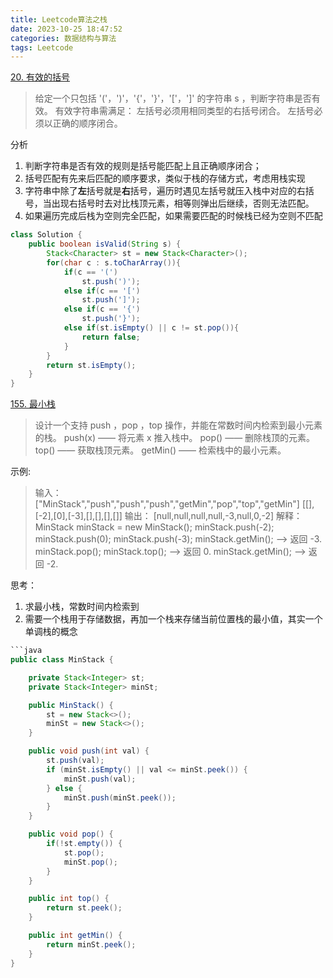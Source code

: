 ```yaml
---
title: Leetcode算法之栈
date: 2023-10-25 18:47:52
categories: 数据结构与算法
tags: Leetcode
---
```


 [20. 有效的括号](https://leetcode-cn.com/problems/valid-parentheses/)

> 给定一个只包括 '('，')'，'{'，'}'，'['，']' 的字符串 s ，判断字符串是否有效。
> 有效字符串需满足：
> 左括号必须用相同类型的右括号闭合。
> 左括号必须以正确的顺序闭合。

分析
1. 判断字符串是否有效的规则是括号能匹配上且正确顺序闭合；
2. 括号匹配有先来后匹配的顺序要求，类似于栈的存储方式，考虑用栈实现
3. 字符串中除了**左**括号就是**右**括号，遍历时遇见左括号就压入栈中对应的右括号，当出现右括号时去对比栈顶元素，相等则弹出后继续，否则无法匹配。
4. 如果遍历完成后栈为空则完全匹配，如果需要匹配的时候栈已经为空则不匹配

```java
class Solution {
    public boolean isValid(String s) {
        Stack<Character> st = new Stack<Character>();
        for(char c : s.toCharArray()){
            if(c == '(')
                st.push(')');
            else if(c == '[')
                st.push(']');
            else if(c == '{')
                st.push('}');
            else if(st.isEmpty() || c != st.pop()){
                return false;
            }
        }
        return st.isEmpty();
    }
}
```

[155. 最小栈](https://leetcode-cn.com/problems/min-stack/)

> 设计一个支持 push ，pop ，top 操作，并能在常数时间内检索到最小元素的栈。
> push(x) —— 将元素 x 推入栈中。
> pop() —— 删除栈顶的元素。
> top() —— 获取栈顶元素。
> getMin() —— 检索栈中的最小元素。

示例:
> 输入：
> ["MinStack","push","push","push","getMin","pop","top","getMin"]
> [[],[-2],[0],[-3],[],[],[],[]]
> 输出：
> [null,null,null,null,-3,null,0,-2]
> 解释：
> MinStack minStack = new MinStack();
> minStack.push(-2);
> minStack.push(0);
> minStack.push(-3);
> minStack.getMin();   --> 返回 -3.
> minStack.pop();
> minStack.top();      --> 返回 0.
> minStack.getMin();   --> 返回 -2.

思考：
1.  求最小栈，常数时间内检索到
2.  需要一个栈用于存储数据，再加一个栈来存储当前位置栈的最小值，其实一个单调栈的概念

```java
```java
public class MinStack {

    private Stack<Integer> st;
    private Stack<Integer> minSt;

    public MinStack() {
        st = new Stack<>();
        minSt = new Stack<>();
    }

    public void push(int val) {
        st.push(val);
        if (minSt.isEmpty() || val <= minSt.peek()) {
            minSt.push(val);
        } else {
            minSt.push(minSt.peek());
        }
    }

    public void pop() {
        if(!st.empty()) {
            st.pop();
            minSt.pop();
        }
    }

    public int top() {
        return st.peek();
    }

    public int getMin() {
        return minSt.peek();
    }
}

```



